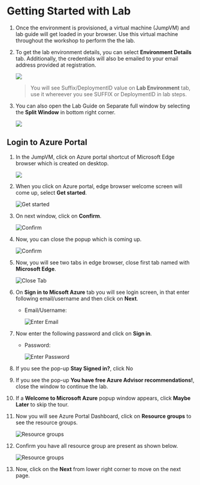 
# Getting Started with Lab

1. Once the environment is provisioned, a virtual machine (JumpVM) and lab guide will get loaded in your browser. Use this virtual machine throughout the workshop to perform the the lab.
1. To get the lab environment details, you can select **Environment Details** tab. Additionally, the credentials will also be emailed to your email address provided at registration.

   ![](media/v2/v2-1.png)
 
    > You will see Suffix/DeploymentID value on **Lab Environment** tab, use it whereever you see SUFFIX or DeploymentID in lab steps.
 
1. You can also open the Lab Guide on Separate full window by selecting the **Split Window** in bottom right corner.

   ![](media/v2/v2-2.png)
 
## Login to Azure Portal
1. In the JumpVM, click on Azure portal shortcut of Microsoft Edge browser which is created on desktop.

   ![](media/v2/v2-3.png)
   
1. When you click on Azure portal, edge browser welcome screen will come up, select **Get started**.

   ![](media/gs04.png "Get started")
   
1. On next window, click on **Confirm**.

   ![](media/gs05.png "Confirm")
   
1. Now, you can close the popup which is coming up.

   ![](media/gs06.png "Confirm")
   
1. Now, you will see two tabs in edge browser, close first tab named with **Microsoft Edge**.

   ![](media/gs07.png "Close Tab")
   
1. On **Sign in to Micsoft Azure** tab you will see login screen, in that enter following email/username and then click on **Next**. 
   * Email/Username: <inject key="AzureAdUserEmail"></inject>
   
     ![](media/gs08.png "Enter Email")
     
1. Now enter the following password and click on **Sign in**.
   * Password: <inject key="AzureAdUserPassword"></inject>
   
     ![](media/gs09.png "Enter Password")
     
1. If you see the pop-up **Stay Signed in?**, click No

1. If you see the pop-up **You have free Azure Advisor recommendations!**, close the window to continue the lab.

1. If a **Welcome to Microsoft Azure** popup window appears, click **Maybe Later** to skip the tour.
   
1. Now you will see Azure Portal Dashboard, click on **Resource groups** to see the resource groups.

   ![](media/gs10.png "Resource groups")
   
1. Confirm you have all resource group are present as shown below.

   ![](media/gs11.png "Resource groups")
   
1. Now, click on the **Next** from lower right corner to move on the next page.

